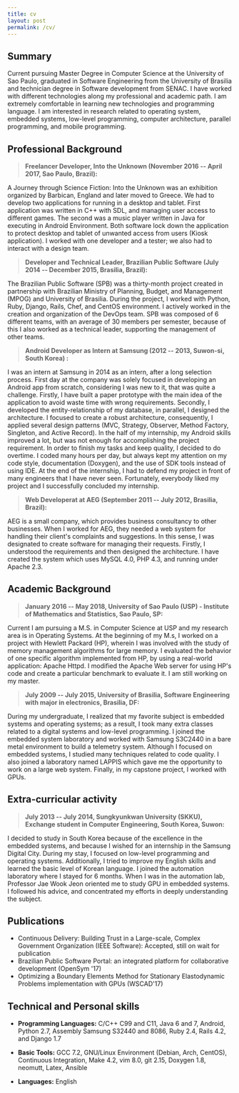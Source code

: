 ```yaml
---
title: cv
layout: post
permalink: /cv/
---
```


## Summary

Current pursuing Master Degree in Computer Science at the University of Sao
Paulo, graduated in Software Engineering from the University of Brasilia and
technician degree in Software development from SENAC. I have worked with
different technologies along my professional and academic path. I am extremely
comfortable in learning new technologies and programming language. I am
interested in research related to operating system, embedded systems, low-level
programming, computer architecture, parallel programming, and mobile
programming.

## Professional Background

> **Freelancer Developer, Into the Unknown (November 2016 -- April 2017, Sao Paulo, Brazil):**

A Journey through Science Fiction: Into the Unknown was an exhibition
organized by Barbican, England and later moved to Greece. We had to develop two
applications for running in a desktop and tablet. First application was written
in C++ with SDL, and managing user access to different games. The second was a
music player written in Java for executing in Android Environment. Both
software lock down the application to protect desktop and tablet of unwanted
access from users (Kiosk application). I worked with one developer and a
tester; we also had to interact with a design
team.

> **Developer and Technical Leader, Brazilian Public Software (July 2014 -- December 2015, Brasilia, Brazil):**

The Brazilian Public Software (SPB) was a
thirty-month project created in partnership with Brazilian Ministry of
Planning, Budget, and Management (MPOG) and University of Brasilia. During the
project, I worked with Python, Ruby, Django, Rails, Chef, and CentOS
environment. I actively worked in the creation and organization of the DevOps
team. SPB was composed of 6 different teams, with an average of 30 members per
semester, because of this I also worked as a technical leader, supporting the
management of other teams.

> **Android Developer as Intern at Samsung (2012 -- 2013, Suwon-si, South Korea) :**

I was an intern at Samsung in 2014 as an intern, after a long selection
process. First day at the company was solely focused in developing an Android
app from scratch, considering I was new to it, that was quite a challenge.
Firstly, I have built a paper prototype with the main idea of the application
to avoid waste time with wrong requirements. Secondly, I developed the
entity-relationship of my database, in parallel, I designed the architecture. I
focused to create a robust architecture, consequently, I applied several design
patterns (MVC, Strategy, Observer, Method Factory, Singleton, and Active
Record).  In the half of my internship, my Android skills improved a lot, but
was not enough for accomplishing the project requirement.  In order to finish
my tasks and keep quality, I decided to do overtime. I coded many hours per
day, but always kept my attention on my code style, documentation (Doxygen),
and the use of SDK tools instead of using IDE. At the end of the internship, I
had to defend my project in front of many engineers that I have never seen.
Fortunately, everybody liked my project and I successfully concluded my
internship.

> **Web Developerat at AEG (September 2011 -- July 2012, Brasilia, Brazil):**

AEG is a small company, which provides business consultancy to
other businesses. When I worked for AEG, they needed a web system for handling
their client's complaints and suggestions. In this sense, I was designated to
create software for managing their requests. Firstly, I understood the
requirements and then designed the architecture. I have created the system
which uses MySQL 4.0, PHP 4.3, and running under Apache 2.3.

## Academic Background

> **January 2016 -- May 2018, University of Sao Paulo (USP) - Institute of
Mathematics and Statistics, Sao Paulo, SP:**

Current I am pursuing a M.S. in Computer Science at USP and my research area is
in Operating Systems. At the beginning of my M.s, I worked on a project with
Hewlett Packard (HP), wherein I was involved with the study of memory
management algorithms for large memory. I evaluated the behavior of one
specific algorithm implemented from HP, by using a real-world application:
Apache Httpd. I modified the Apache Web server for using HP's code and create a
particular benchmark to evaluate it. I am still working on my master.

> **July 2009 -- July 2015, University of Brasilia, Software Engineering with
major in electronics, Brasilia, DF:**

During my undergraduate, I realized that
my favorite subject is embedded systems and operating systems; as a result, I
took many extra classes related to a digital systems and low-level programming.
I joined the embedded system laboratory and worked with Samsung S3C2440 in a
bare metal environment to build a telemetry system. Although I focused on
embedded systems, I studied many techniques related to code quality. I also
joined a laboratory named LAPPIS which gave me the opportunity to work on a
large web system. Finally, in my capstone project, I worked with GPUs.

## Extra-curricular activity

> **July 2013 -- July 2014, Sungkyunkwan University (SKKU), Exchange student in
Computer Engineering, South Korea, Suwon:**

I decided to study in South Korea
because of the excellence in the embedded systems, and because I wished for an
internship in the Samsung Digital City. During my stay, I focused on low-level
programming and operating systems. Additionally, I tried to improve my English
skills and learned the basic level of Korean language. I joined the automation
laboratory where I stayed for 6 months. When I was in the automation lab,
Professor Jae Wook Jeon oriented me to study GPU in embedded systems. I
followed his advice, and concentrated my efforts in deeply understanding the
subject.

## Publications

* Continuous Delivery: Building Trust in a Large-scale, Complex Government Organization (IEEE Software): Accepted, still on wait for publication
* Brazilian Public Software Portal: an integrated platform for collaborative development (OpenSym '17)
* Optimizing a Boundary Elements Method for Stationary Elastodynamic Problems implementation with GPUs (WSCAD'17)

## Technical and Personal skills

* **Programming Languages:** C/C++ C99 and C11, Java 6 and 7, Android, Python
2.7, Assembly Samsung S32440 and 8086, Ruby 2.4, Rails 4.2, and Django 1.7

* **Basic Tools:** GCC 7.2, GNU/Linux Environment (Debian, Arch, CentOS),
Continuous Integration, Make 4.2, vim 8.0, git 2.15, Doxygen 1.8, neomutt,
Latex, Ansible

* **Languages:** English
